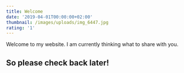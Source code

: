 ```yaml
---
title: Welcome
date: '2019-04-01T00:00:00+02:00'
thumbnail: /images/uploads/img_6447.jpg
rating: '1'
---
```

Welcome to my website. I am currently thinking what to share with you.

## So please check back later!
